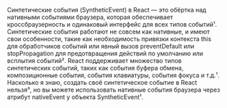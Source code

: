 Синтетические события (SyntheticEvent) в React — это обёртка над нативными событиями браузера, которая обеспечивает кроссбраузерность и одинаковый интерфейс для всех типов событий¹. Синтетические события работают не совсем как нативные, и имеют свои особенности, такие как необходимость привязки контекста this для обработчиков событий или явный вызов preventDefault или stopPropagation для предотвращения действий по умолчанию или всплытия событий². React поддерживает множество типов синтетических событий, таких как события буфера обмена, композиционные события, события клавиатуры, события фокуса и т.д.¹. Насколько я знаю, создать своё синтетическое событие в React нельзя³, но вы можете использовать нативные события браузера через атрибут nativeEvent у объекта SyntheticEvent¹.

